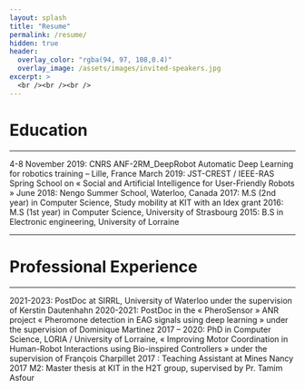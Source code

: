```yaml
---
layout: splash
title: "Resume"
permalink: /resume/
hidden: true
header:
  overlay_color: "rgba(94, 97, 108,0.4)"
  overlay_image: /assets/images/invited-speakers.jpg
excerpt: >
  <br /><br /><br />
---
```


# Education

---

4-8 November 2019: CNRS ANF-2RM_DeepRobot Automatic Deep Learning for robotics training – Lille, France
March 2019: JST-CREST / IEEE-RAS Spring School on « Social and Artificial Intelligence for User-Friendly Robots »
June 2018: Nengo Summer School, Waterloo, Canada
2017: M.S (2nd year) in Computer Science, Study mobility at KIT with an Idex grant
2016: M.S (1st year) in Computer Science, University of Strasbourg
2015: B.S in Electronic engineering, University of Lorraine

---

# Professional Experience

---

2021-2023: PostDoc at SIRRL, University of Waterloo under the supervision of Kerstin Dautenhahn
2020-2021: PostDoc in the « PheroSensor » ANR project « Pheromone detection in EAG signals using deep learning » under the supervision of Dominique Martinez
2017 – 2020: PhD in Computer Science, LORIA / University of Lorraine, « Improving Motor Coordination in Human-Robot Interactions using Bio-inspired Controllers » under the supervision of François Charpillet
2017 : Teaching Assistant at Mines Nancy
2017 M2: Master thesis at KIT in the H2T group, supervised by Pr. Tamim Asfour
